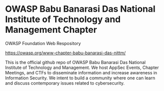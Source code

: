 # OWASP Babu Banarasi Das National Institute of Technology and Management Chapter
OWASP Foundation Web Respository

https://owasp.org/www-chapter-babu-banarasi-das-nittm/

This is the official github repo of OWASP Babu Banarasi Das National Institute of Technology and Management. 
We host AppSec Events, Chapter Meetings, and CTFs to disseminate information and increase awareness in Information Security. We intent to build a community where one can learn and discuss contemporary issues related to cybersecurity.
